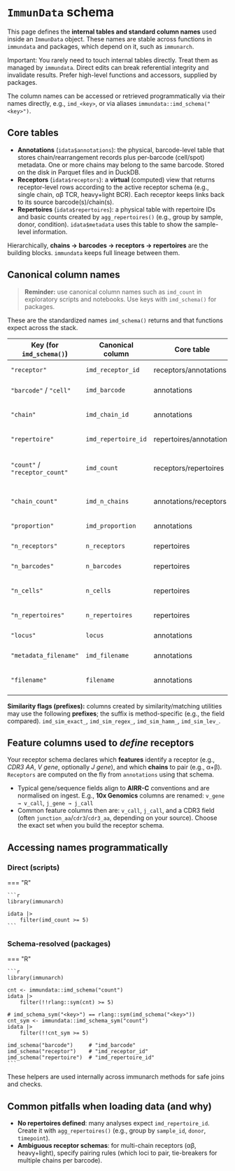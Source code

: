 # `ImmunData` schema

This page defines the **internal tables and standard column names** used inside an `ImmunData` object. These names are stable across functions in `immundata` and packages, which depend on it, such as `immunarch`.

Important: You rarely need to touch internal tables directly. Treat them as managed by `immundata`. Direct edits can break referential integrity and invalidate results. Prefer high-level functions and accessors, supplied by packages.

The column names can be accessed or retrieved programmatically via their names directly, e.g., `imd_<key>`, or via aliases `immundata::imd_schema("<key>")`. 

## Core tables

* **Annotations** (`idata$annotations`): the physical, barcode-level table that stores chain/rearrangement records plus per-barcode (cell/spot) metadata. One or more chains may belong to the same barcode. Stored on the disk in Parquet files and in DuckDB.
* **Receptors** (`idata$receptors`): a **virtual** (computed) view that returns receptor-level rows according to the active receptor schema (e.g., single chain, αβ TCR, heavy+light BCR). Each receptor keeps links back to its source barcode(s)/chain(s). 
* **Repertoires** (`idata$repertoires`): a physical table with repertoire IDs and basic counts created by `agg_repertoires()` (e.g., group by sample, donor, condition). `idata$metadata` uses this table to show the sample-level information.

Hierarchically, **chains → barcodes → receptors → repertoires** are the building blocks. `immundata` keeps full lineage between them. 

## Canonical column names

> **Reminder:** use canonical column names such as `imd_count` in exploratory scripts and notebooks. Use keys with `imd_schema()` for packages.

These are the standardized names `imd_schema()` returns and that functions expect across the stack.

| Key (for `imd_schema()`)       | Canonical column    | Core table              | Meaning                                                      |
| ------------------------------ | ------------------- | ----------------------- | ------------------------------------------------------------ |
| `"receptor"`                   | `imd_receptor_id`   | receptors/annotations   | Stable receptor identifier.                                  |
| `"barcode"` / `"cell"`         | `imd_barcode`       | annotations             | Barcode (cell/spot) identifier.                              |
| `"chain"`                      | `imd_chain_id`      | annotations             | Unique chain/rearrangement identifier.                       |
| `"repertoire"`                 | `imd_repertoire_id` | repertoires/annotations | Repertoire (group) identifier.                               |
| `"count"` / `"receptor_count"` | `imd_count`         | receptors/repertoires   | Count of receptors per group (semantics depend on context).  |
| `"chain_count"`                | `imd_n_chains`      | annotations/receptors   | Number of chains contributing to a receptor/barcode.         |
| `"proportion"`                 | `imd_proportion`    | annotations             | Proportions derived from counts.                             |
| `"n_receptors"`                | `n_receptors`       | repertoires             | Total receptors in a repertoire.                             |
| `"n_barcodes"`                 | `n_barcodes`        | repertoires             | Total barcodes in a repertoire.                              |
| `"n_cells"`                    | `n_cells`           | repertoires             | Alias for barcodes when they represent cells.                |
| `"n_repertoires"`              | `n_repertoires`     | repertoires             | Count of repertoires (e.g., cohort level).                   |
| `"locus"`                      | `locus`             | annotations             | Chain locus (e.g., TRA, TRB, IGH, IGL).                      |
| `"metadata_filename"`          | `imd_filename`      | annotations             | Source filename used during ingest.                          |
| `"filename"`                   | `filename`          | annotations             | User-facing filename column (if present).                    |

**Similarity flags (prefixes):** columns created by similarity/matching utilities may use the following **prefixes**; the suffix is method-specific (e.g., the field compared).
`imd_sim_exact_`, `imd_sim_regex_`, `imd_sim_hamm_`, `imd_sim_lev_`. 

## Feature columns used to *define* receptors

Your receptor schema declares which **features** identify a receptor (e.g., *CDR3 AA*, *V gene*, optionally *J gene*), and which **chains** to pair (e.g., α+β). `Receptors` are computed on the fly from `annotations` using that schema. 

* Typical gene/sequence fields align to **AIRR-C** conventions and are normalised on ingest. E.g., **10x Genomics** columns are renamed: `v_gene → v_call`, `j_gene → j_call`
* Common feature columns then are: `v_call`, `j_call`, and a CDR3 field (often `junction_aa`/`cdr3`/`cdr3_aa`, depending on your source). Choose the exact set when you build the receptor schema. 

## Accessing names programmatically

### Direct (scripts)

=== "R"

    ```r
    library(immunarch)

    idata |> 
        filter(imd_count >= 5)
    ```

### Schema-resolved (packages)

=== "R"

    ```r
    library(immunarch)

    cnt <- immundata::imd_schema("count")
    idata |> 
        filter(!!rlang::sym(cnt) >= 5)

    # imd_schema_sym("<key>") == rlang::sym(imd_schema("<key>"))
    cnt_sym <- immundata::imd_schema_sym("count")
    idata |> 
        filter(!!cnt_sym >= 5)

    imd_schema("barcode")     # "imd_barcode"
    imd_schema("receptor")    # "imd_receptor_id"
    imd_schema("repertoire")  # "imd_repertoire_id"
    ```

These helpers are used internally across immunarch methods for safe joins and checks. 

## Common pitfalls when loading data (and why)

* **No repertoires defined**: many analyses expect `imd_repertoire_id`. Create it with `agg_repertoires()` (e.g., group by `sample_id`, `donor`, `timepoint`). 
* **Ambiguous receptor schemas**: for multi-chain receptors (αβ, heavy+light), specify pairing rules (which loci to pair, tie-breakers for multiple chains per barcode). 